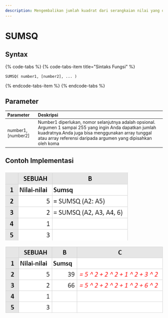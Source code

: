 ```yaml
---
description: Mengembalikan jumlah kuadrat dari serangkaian nilai yang disediakan.
---
```


# SUMSQ

## Syntax

{% code-tabs %}
{% code-tabs-item title="Sintaks Fungsi" %}
```text
SUMSQ( number1, [number2], ... )
```
{% endcode-tabs-item %}
{% endcode-tabs %}

## Parameter

| Parameter | Deskripsi |
| :--- | :--- |
| number1, \[number2\] | Number1 diperlukan, nomor selanjutnya adalah opsional. Argumen 1 sampai 255 yang ingin Anda dapatkan jumlah kuadratnya.Anda juga bisa menggunakan array tunggal atau array referensi daripada argumen yang dipisahkan oleh koma |

## Contoh Implementasi

![Rumus](../.gitbook/assets/screenshot-190.png)

![Nilai](../.gitbook/assets/screenshot-189.png)

